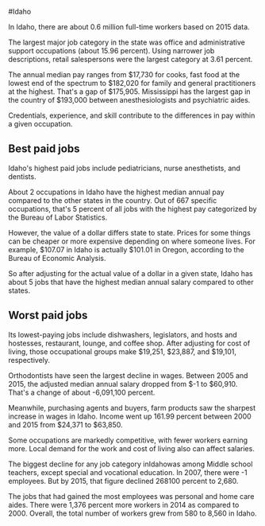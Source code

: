 

#Idaho

In Idaho, there are about 0.6 million full-time workers based on 2015 data.

The largest major job category in the state was office and administrative support occupations (about 15.96 percent). Using narrower job descriptions, retail salespersons were the largest category at 3.61 percent.
               
The annual median pay ranges from $17,730 for cooks, fast food at the lowest end of the spectrum to  $182,020 for family and general practitioners at the highest. That's a gap of $175,905. Mississippi has the largest gap in the country of $193,000 between anesthesiologists and psychiatric aides.
          
Credentials, experience, and skill contribute to the differences in pay within a given occupation.

## Best paid jobs
Idaho's highest paid jobs include <span class='occ_title_em'>pediatricians, nurse anesthetists</span>, and <span class='occ_title_em'>dentists</span>.
               
About 2 occupations in Idaho have the highest median annual pay compared to the other states in the country. Out of 667 specific occupations, that's 5 percent of all jobs with the highest pay categorized by the Bureau of Labor Statistics.
               
However, the value of a dollar differs state to state. Prices for some things can be cheaper or more expensive depending on where someone lives. For example, $107.07 in Idaho is actually $101.01 in Oregon, according to the Bureau of Economic Analysis.
               
So after adjusting for the actual value of a dollar in a given state, Idaho has about 5 jobs that have the highest median annual salary compared to other states.
               
## Worst paid jobs

Its lowest-paying jobs include <span class='occ_title_em'>dishwashers</span>, <span class='occ_title_em'>legislators</span>, and <span class='occ_title_em'>hosts and hostesses, restaurant, lounge, and coffee shop</span>. After adjusting for cost of living, those occupational groups make $19,251,  $23,887, and  $19,101, respectively.
               
<span class='occ_title_em'>Orthodontists</span> have seen the largest decline in wages. Between 2005 and 2015, the adjusted median annual salary dropped from $-1 to $60,910. That's a change of about -6,091,100 percent.
               
Meanwhile, <span class='occ_title_em'>purchasing agents and buyers, farm products</span> saw the sharpest increase in wages in Idaho. Income went up 161.99 percent between 2000 and 2015 from $24,371 to $63,850.

Some occupations are markedly competitive, with fewer workers earning more. Local demand for the work and cost of living also can affect salaries.

            
The biggest decline for any job category inIdahowas among <span class='occ_title_em'>Middle school teachers, except special and vocational education</span>. In 2007, there were -1 employees. But by 2015, that figure declined 268100 percent to 2,680. 
               
The jobs that had gained the most employees was personal and home care aides. There were 1,376 percent more workers in 2014 as compared to 2000. Overall, the total number of workers grew from 580 to 8,560 in Idaho.
